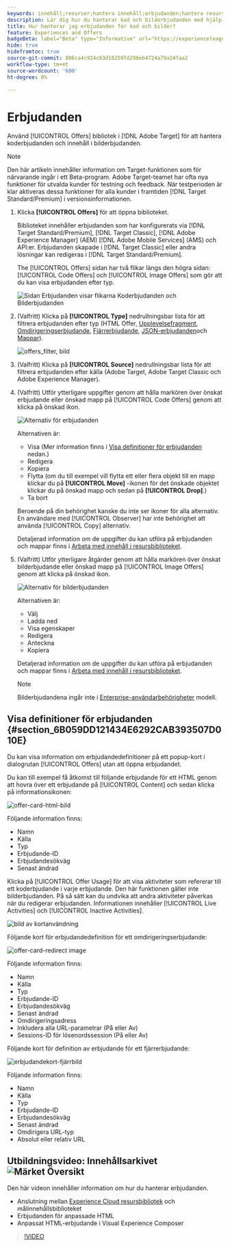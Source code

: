 ```yaml
---
keywords: innehåll;resurser;hantera innehåll;erbjudanden;hantera resurser;ange markeringsläge;markeringsläge
description: Lär dig hur du hanterar kod och bilderbjudanden med hjälp av Erbjudandebiblioteket.
title: Hur hanterar jag erbjudanden för kod och bilder?
feature: Experiences and Offers
badgeBeta: label="Beta" type="Informative" url="https://experienceleague.adobe.com/docs/target/using/introduction/intro.html#beta newtab=true" tooltip="Vad är Beta-funktioner i [!DNL Adobe Target]."
hide: true
hidefromtoc: true
source-git-commit: 886ca4c924c83d182597d298eb4724a79a24faa2
workflow-type: tm+mt
source-wordcount: '600'
ht-degree: 0%

---
```


# Erbjudanden

Använd [!UICONTROL Offers] bibliotek i [!DNL Adobe Target] för att hantera koderbjudanden och innehåll i bilderbjudanden.

>[!NOTE]
>
>Den här artikeln innehåller information om Target-funktionen som för närvarande ingår i ett Beta-program. Adobe Target-teamet har ofta nya funktioner för utvalda kunder för testning och feedback. När testperioden är klar aktiveras dessa funktioner för alla kunder i framtiden [!DNL Target Standard/Premium] i versionsinformationen.

1. Klicka **[!UICONTROL Offers]** för att öppna biblioteket.

   Biblioteket innehåller erbjudanden som har konfigurerats via [!DNL Target Standard/Premium], [!DNL Target Classic], [!DNL Adobe Experience Manager] (AEM) [!DNL Adobe Mobile Services] (AMS) och API:er. Erbjudanden skapade i [!DNL Target Classic] eller andra lösningar kan redigeras i [!DNL Target Standard/Premium].

   The [!UICONTROL Offers] sidan har två flikar längs den högra sidan: [!UICONTROL Code Offers] och [!UICONTROL Image Offers] som gör att du kan visa erbjudanden efter typ.

   ![Sidan Erbjudanden visar flikarna Koderbjudanden och Bilderbjudanden](/help/main/c-experiences/c-manage-content/assets/offers-page.png)

1. (Valfritt) Klicka på **[!UICONTROL Type]** nedrullningsbar lista för att filtrera erbjudanden efter typ (HTML Offer, [Upplevelsefragment](/help/main/c-experiences/c-manage-content/aem-experience-fragments.md), [Omdirigeringserbjudande](/help/main/c-experiences/c-manage-content/offer-redirect.md), [Fjärrerbjudande](/help/main/c-experiences/c-manage-content/about-remote-offers.md), [JSON-erbjudanden](/help/main/c-experiences/c-manage-content/create-json-offer.md)och [Mappar](/help/main/c-experiences/c-manage-content/create-content-folder.md)).

   ![offers_filter, bild](assets/offers_filter.png)

1. (Valfritt) Klicka på **[!UICONTROL Source]** nedrullningsbar lista för att filtrera erbjudanden efter källa (Adobe Target, Adobe Target Classic och Adobe Experience Manager).

1. (Valfritt) Utför ytterligare uppgifter genom att hålla markören över önskat erbjudande eller önskad mapp på [!UICONTROL Code Offers] genom att klicka på önskad ikon.

   ![Alternativ för erbjudanden](assets/offer-picker-large.png)

   Alternativen är:

   * Visa (Mer information finns i [Visa definitioner för erbjudanden](#section_6B059DD121434E6292CAB393507D010E) nedan.)
   * Redigera
   * Kopiera
   * Flytta (om du till exempel vill flytta ett eller flera objekt till en mapp klickar du på **[!UICONTROL Move]** -ikonen för det önskade objektet klickar du på önskad mapp och sedan på **[!UICONTROL Drop]**.)
   * Ta bort

   Beroende på din behörighet kanske du inte ser ikoner för alla alternativ. En användare med [!UICONTROL Observer] har inte behörighet att använda [!UICONTROL Copy] alternativ.

   Detaljerad information om de uppgifter du kan utföra på erbjudanden och mappar finns i [Arbeta med innehåll i resursbiblioteket](/help/main/c-experiences/c-manage-content/assets-working.md).

1. (Valfritt) Utför ytterligare åtgärder genom att hålla markören över önskat bilderbjudande eller önskad mapp på [!UICONTROL Image Offers] genom att klicka på önskad ikon.

   ![Alternativ för bilderbjudanden](/help/main/c-experiences/c-manage-content/assets/image-offers-icons.png)

   Alternativen är:

   * Välj
   * Ladda ned
   * Visa egenskaper
   * Redigera
   * Anteckna
   * Kopiera

   Detaljerad information om de uppgifter du kan utföra på erbjudanden och mappar finns i [Arbeta med innehåll i resursbiblioteket](/help/main/c-experiences/c-manage-content/assets-working.md).

   >[!NOTE]
   >
   >Bilderbjudandena ingår inte i [Enterprise-användarbehörigheter](/help/main/administrating-target/c-user-management/property-channel/property-channel.md) modell.


## Visa definitioner för erbjudanden {#section_6B059DD121434E6292CAB393507D010E}

Du kan visa information om erbjudandedefinitioner på ett popup-kort i dialogrutan [!UICONTROL Offers] utan att öppna erbjudandet.

Du kan till exempel få åtkomst till följande erbjudande för ett HTML genom att hovra över ett erbjudande på [!UICONTROL Content] och sedan klicka på informationsikonen:

![offer-card-html-bild](assets/offer-card-html.png)

Följande information finns:

* Namn
* Källa
* Typ
* Erbjudande-ID
* Erbjudandesökväg
* Senast ändrad

Klicka på [!UICONTROL Offer Usage] för att visa aktiviteter som refererar till ett koderbjudande i varje erbjudande. Den här funktionen gäller inte bilderbjudanden. På så sätt kan du undvika att andra aktiviteter påverkas när du redigerar erbjudanden. Informationen innehåller [!UICONTROL Live Activities] och [!UICONTROL Inactive Activities].

![bild av kortanvändning](assets/offer-card-usage.png)

Följande kort för erbjudandedefinition för ett omdirigeringserbjudande:

![offer-card-redirect image](assets/offer-card-redirect.png)

Följande information finns:

* Namn
* Källa
* Typ
* Erbjudande-ID
* Erbjudandesökväg
* Senast ändrad
* Omdirigeringsadress
* Inkludera alla URL-parametrar (På eller Av)
* Sessions-ID för lösenordssession (På eller Av)

Följande kort för definition av erbjudande för ett fjärrerbjudande:

![erbjudandekort-fjärrbild](assets/offer-card-remote.png)

Följande information finns:

* Namn
* Källa
* Typ
* Erbjudande-ID
* Erbjudandesökväg
* Senast ändrad
* Omdirigera URL-typ
* Absolut eller relativ URL

## Utbildningsvideo: Innehållsarkivet ![Märket Översikt](/help/main/assets/overview.png)

Den här videon innehåller information om hur du hanterar erbjudanden.

* Anslutning mellan [Experience Cloud resursbibliotek](https://experienceleague.adobe.com/docs/core-services/interface/assets/creative-cloud.html) och målinnehållsbiblioteket
* Erbjudanden för anpassade HTML
* Anpassat HTML-erbjudande i Visual Experience Composer

>[!VIDEO](https://video.tv.adobe.com/v/17387)